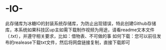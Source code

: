 # -IO-
此存储库为冰糖IO的封装系统存储库，为防止出现错误，特此创建Github存储库，本系统如果科技区up主如需下载制作视频为用途，请看readme文本文件（.txt），并遵守相关要求，比如：借物表、不可做的事
如何下载：您可以前往发布的realease下载txt文件，然后将网盘链接复制，直接下载即可
